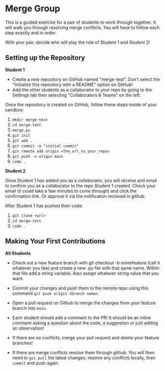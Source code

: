 # Merge Group

This is a guided exercise for a pair of students to work through together. It
will walk you through resolving merge conflicts. You will have to follow each
step exactly and in order.

With your pair, decide who will play the role of Student 1 and Student 2!

## Setting up the Repository

**Student 1**

- Create a new repository on GitHub named "merge-test". Don't select
  the "Initialize this repository with a README" option on GitHub!
- Add the other students as a collaborator to your repo by going to the Settings
  tab then selecting "Collaborators & Teams" on the left.

Once the repository is created on GitHub, follow these steps inside of your
sandbox:

1. `mkdir merge-test`
2. `cd merge-test`
3. `merge.py`
4. `git init`
5. `git add .`
6. `git commit -m "initial commit"`
7. `git remote add origin <the_url_to_your_repo>`
8. `git push -u origin main`
9. `code .`

**Student 2**

Once Student 1 has added you as a collaborator, you will receive and email to
confirm you as a collaborator to the repo Student 1 created. Check your email
(it could take a few minutes to come through) and click the confirmation link. Or approve it via the notification recieved in github.

After Student 1 has pushed their code:

1. `git clone <url>`
2. `cd merge-test`
3. `code .`

## Making Your First Contributions

**All Students**

- Check out a new feature branch with git checkout -b somefeature (call it whatever you like) and create a new .py file with that same name. Within that file add a string variable. Also assign whatever string value that you want.

- Commit your changes and push them to the remote repo using this command
  `git push origin <branch name>`. 

- Open a pull request on Github to merge the
  changes from your feature branch into `main`.

- Each student should add a comment to the PR! It should be an inline comment
  asking a question about the code, a suggestion or just adding an observation!

- If there are no conflicts, merge your pull request and delete your feature
  branches!

- If there are merge conflicts resolve them through github. You will then need
  to `git pull` the latest changes, resolve any conflicts locally, then `commit`
  and push again.


